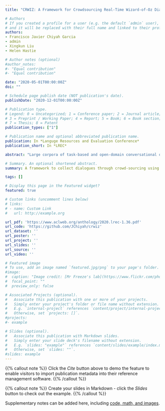 ```yaml
---
title: "CRWIZ: A Framework for Crowdsourcing Real-Time Wizard-of-Oz Dialogues"

# Authors
# If you created a profile for a user (e.g. the default `admin` user), write the username (folder name) here
# and it will be replaced with their full name and linked to their profile.
authors:
- Francisco Javier Chiyah Garcia
- admin
- Xingkun Liu
- Helen Hastie

# Author notes (optional)
#author_notes:
#- "Equal contribution"
#- "Equal contribution"

date: "2020-05-01T00:00:00Z"
doi: ""

# Schedule page publish date (NOT publication's date).
publishDate: "2020-12-01T00:00:00Z"

# Publication type.
# Legend: 0 = Uncategorized; 1 = Conference paper; 2 = Journal article;
# 3 = Preprint / Working Paper; 4 = Report; 5 = Book; 6 = Book section;
# 7 = Thesis; 8 = Patent
publication_types: ["1"]

# Publication name and optional abbreviated publication name.
publication: In *Languge Resources and Evaluation Conference*
publication_short: In *LREC*

abstract: "Large corpora of task-based and open-domain conversational dialogues are hugely valuable in the field of data-driven dialogue systems. Crowdsourcing platforms, such as Amazon Mechanical Turk, have been an effective method for collecting such large amounts of data. However, difficulties arise when task-based dialogues require expert domain knowledge or rapid access to domain-relevant information, such as databases for tourism. This will become even more prevalent as dialogue systems become increasingly ambitious, expanding into tasks with high levels of complexity that require collaboration and forward planning, such as in our domain of emergency response. In this paper, we propose CRWIZ: a framework for collecting real-time Wizard of Oz dialogues through crowdsourcing for collaborative, complex tasks. This framework uses semi-guided dialogue to avoid interactions that breach procedures and processes only known to experts, while enabling the capture of a wide variety of interactions."

# Summary. An optional shortened abstract.
summary: A framework to collect dialogues through crowd-sourcing using a Wizard-of-Oz setup..

tags: []

# Display this page in the Featured widget?
featured: true

# Custom links (uncomment lines below)
# links:
# - name: Custom Link
#   url: http://example.org

url_pdf: 'https://www.aclweb.org/anthology/2020.lrec-1.36.pdf'
url_code: 'https://github.com/JChiyah/crwiz'
url_dataset: ''
url_poster: ''
url_project: ''
url_slides: ''
url_source: ''
url_video: ''

# Featured image
# To use, add an image named `featured.jpg/png` to your page's folder.
#image:
#  caption: "Image credit: [Mr Freeze's lab](https://www.flickr.com/photos/9842867@N04/8560981360)"
#  focal_point: ""
#  preview_only: false

# Associated Projects (optional).
#   Associate this publication with one or more of your projects.
#   Simply enter your project's folder or file name without extension.
#   E.g. `internal-project` references `content/project/internal-project/index.md`.
#   Otherwise, set `projects: []`.
#projects:
#- example

# Slides (optional).
#   Associate this publication with Markdown slides.
#   Simply enter your slide deck's filename without extension.
#   E.g. `slides: "example"` references `content/slides/example/index.md`.
#   Otherwise, set `slides: ""`.
#slides: example
---
```


{{% callout note %}}
Click the *Cite* button above to demo the feature to enable visitors to import publication metadata into their reference management software.
{{% /callout %}}

{{% callout note %}}
Create your slides in Markdown - click the *Slides* button to check out the example.
{{% /callout %}}

Supplementary notes can be added here, including [code, math, and images](https://wowchemy.com/docs/writing-markdown-latex/).
